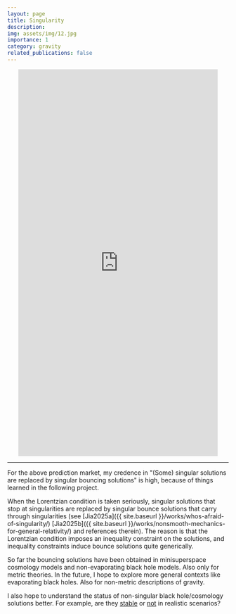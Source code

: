 ```yaml
---
layout: page
title: Singularity
description: 
img: assets/img/12.jpg
importance: 1
category: gravity
related_publications: false
---
```


<iframe src="https://manifold.markets/embed/ttoe/whats-the-status-of-singularity-in" title="What's the status of singularity in the correct theory of quantum gravity (if there is any)" frameborder="0" style="position: relative; left:50%; transform: translateX(-50%); width:90%; height:55rem; max-width: 35rem;"></iframe>

___

For the above prediction market, my credence in "(Some) singular solutions are replaced by singular bouncing solutions" is high, because of things learned in the following project.

When the Lorentzian condition is taken seriously, singular solutions that stop at singularities are replaced by singular bounce solutions that carry through singularities (see [Jia2025a]({{ site.baseurl }}/works/whos-afraid-of-singularity/) [Jia2025b]({{ site.baseurl }}/works/nonsmooth-mechanics-for-general-relativity/) and references therein). The reason is that the Lorentzian condition imposes an inequality constraint on the solutions, and inequality constraints induce bounce solutions quite generically.

So far the bouncing solutions have been obtained in minisuperspace cosmology models and non-evaporating black hole models. Also only for metric theories. In the future, I hope to explore more general contexts like evaporating black holes. Also for non-metric descriptions of gravity.

I also hope to understand the status of non-singular black hole/cosmology solutions better. For example, are they [stable](https://arxiv.org/abs/2209.10612) or [not](https://arxiv.org/abs/2203.14516) in realistic scenarios? 
